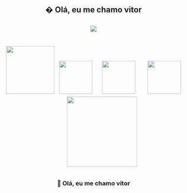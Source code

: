 

<!--
**mendesviton/mendesviton** is a ✨ _special_ ✨ repository because its `README.md` (this file) appears on your GitHub profile.

Here are some ideas to get you started:

- 🔭 I’m currently working on ...
- 🌱 I’m currently learning ...
- 👯 I’m looking to collaborate on ...
- 🤔 I’m looking for help with ...
- 💬 Ask me about ...
- 📫 How to reach me: ...
- 😄 Pronouns: ...
- ⚡ Fun fact: ...
-->

<h2  align="center">� Olá, eu me chamo vitor<h2>
  
<p align="center"> 
  
 <img src= https://user-images.githubusercontent.com/94265037/155256332-2f4fcf32-ab1d-493e-987c-b976c757d9eb.png />
 
  
 </p>
<h1  align="center">      
  
<p align="center">   

  <img src="https://user-images.githubusercontent.com/94265037/155259526-7e8e35ca-af96-47b9-b327-028ff3251db4.png" width="130" />&nbsp;
  <img src="https://cdn.jsdelivr.net/gh/devicons/devicon/icons/flutter/flutter-plain.svg" width="90" />&nbsp;&nbsp;&nbsp;
  <img src="https://user-images.githubusercontent.com/94265037/155258999-0c285522-797e-4d09-82cc-14b6abb7013c.png" width="90"/>&nbsp;&nbsp;&nbsp;&nbsp;
  <img src="https://user-images.githubusercontent.com/94265037/155260249-a24dfc40-52a8-4f9d-8629-4b823eba26e5.png" width="90"/>&nbsp;&nbsp;&nbsp;&nbsp;&nbsp;&nbsp;
  <img src="https://user-images.githubusercontent.com/94265037/155260662-3e2bbf21-6b1f-41b1-bd87-c0c84db944ee.png" width="190"/>
   <h3  align="center">🚀 Olá, eu me chamo vitor<h3>
 </p>



